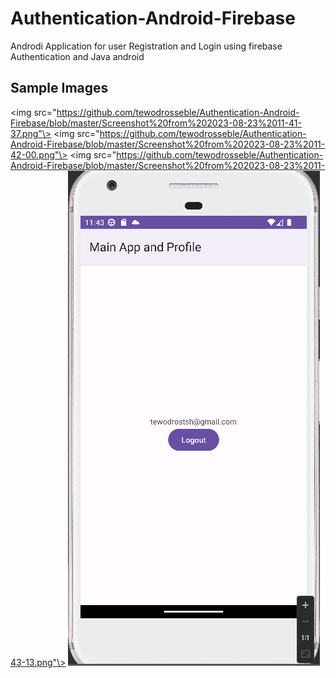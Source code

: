 # Authentication-Android-Firebase
Androdi Application for user Registration and Login using firebase Authentication and Java android

## Sample Images 
<img src="https://github.com/tewodrosseble/Authentication-Android-Firebase/blob/master/Screenshot%20from%202023-08-23%2011-41-37.png"\>
<img src="https://github.com/tewodrosseble/Authentication-Android-Firebase/blob/master/Screenshot%20from%202023-08-23%2011-42-00.png"\>
<img src="https://github.com/tewodrosseble/Authentication-Android-Firebase/blob/master/Screenshot%20from%202023-08-23%2011-43-13.png"\>
![image description](https://github.com/tewodrosseble/Authentication-Android-Firebase/blob/master/Screenshot%20from%202023-08-23%2011-43-13.png)

